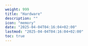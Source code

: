 ```yaml
---
weight: 999
title: "Hardware"
description: ""
icon: "memory"
date: "2025-04-04T04:16:04+02:00"
lastmod: "2025-04-04T04:16:04+02:00"
toc: true
---
```

